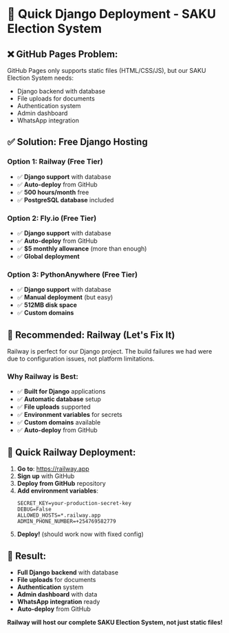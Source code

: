 # 🚀 Quick Django Deployment - SAKU Election System

## ❌ **GitHub Pages Problem:**
GitHub Pages only supports static files (HTML/CSS/JS), but our SAKU Election System needs:
- Django backend with database
- File uploads for documents
- Authentication system
- Admin dashboard
- WhatsApp integration

## ✅ **Solution: Free Django Hosting**

### **Option 1: Railway (Free Tier)**
- ✅ **Django support** with database
- ✅ **Auto-deploy** from GitHub
- ✅ **500 hours/month** free
- ✅ **PostgreSQL database** included

### **Option 2: Fly.io (Free Tier)**
- ✅ **Django support** with database
- ✅ **Auto-deploy** from GitHub
- ✅ **$5 monthly allowance** (more than enough)
- ✅ **Global deployment**

### **Option 3: PythonAnywhere (Free Tier)**
- ✅ **Django support** with database
- ✅ **Manual deployment** (but easy)
- ✅ **512MB disk space**
- ✅ **Custom domains**

## 🎯 **Recommended: Railway (Let's Fix It)**

Railway is perfect for our Django project. The build failures we had were due to configuration issues, not platform limitations.

### **Why Railway is Best:**
- ✅ **Built for Django** applications
- ✅ **Automatic database** setup
- ✅ **File uploads** supported
- ✅ **Environment variables** for secrets
- ✅ **Custom domains** available
- ✅ **Auto-deploy** from GitHub

## 🚀 **Quick Railway Deployment:**

1. **Go to**: https://railway.app
2. **Sign up** with GitHub
3. **Deploy from GitHub** repository
4. **Add environment variables**:
   ```
   SECRET_KEY=your-production-secret-key
   DEBUG=False
   ALLOWED_HOSTS=*.railway.app
   ADMIN_PHONE_NUMBER=+254769582779
   ```
5. **Deploy!** (should work now with fixed config)

## 🎉 **Result:**
- **Full Django backend** with database
- **File uploads** for documents
- **Authentication** system
- **Admin dashboard** with data
- **WhatsApp integration** ready
- **Auto-deploy** from GitHub

**Railway will host our complete SAKU Election System, not just static files!**
